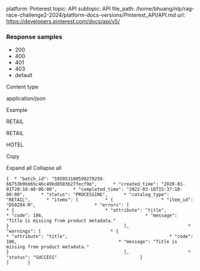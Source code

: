 platform: Pinterest
topic: API
subtopic: API
file_path: /home/bhuang/nlp/rag-race-challenge2-2024/platform-docs-versions/Pinterest_API/API.md
url: https://developers.pinterest.com/docs/api/v5/


### Response samples

* 200
* 400
* 401
* 403
* default

Content type

application/json

Example

RETAIL

RETAIL

HOTEL

Copy

Expand all Collapse all

`{  * "batch_id": "595953100599279259-66753b9bb65c46c49bd8503b27fecf9e",      * "created_time": "2020-01-01T20:10:40-00:00",      * "completed_time": "2022-03-10T15:37:10-00:00",      * "status": "PROCESSING",      * "catalog_type": "RETAIL",      * "items": [          * {                  * "item_id": "DS0294-M",                      * "errors": [                          * {                                  * "attribute": "title",                                      * "code": 106,                                      * "message": "Title is missing from product metadata."                                                       }                                           ],                      * "warnings": [                          * {                                  * "attribute": "title",                                      * "code": 106,                                      * "message": "Title is missing from product metadata."                                                       }                                           ],                      * "status": "SUCCESS"                               }                   ]       }`
